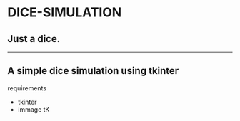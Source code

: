 # DICE-SIMULATION
## Just a dice.
---
A simple dice simulation using tkinter
---
requirements 
- tkinter  
- immage tK
